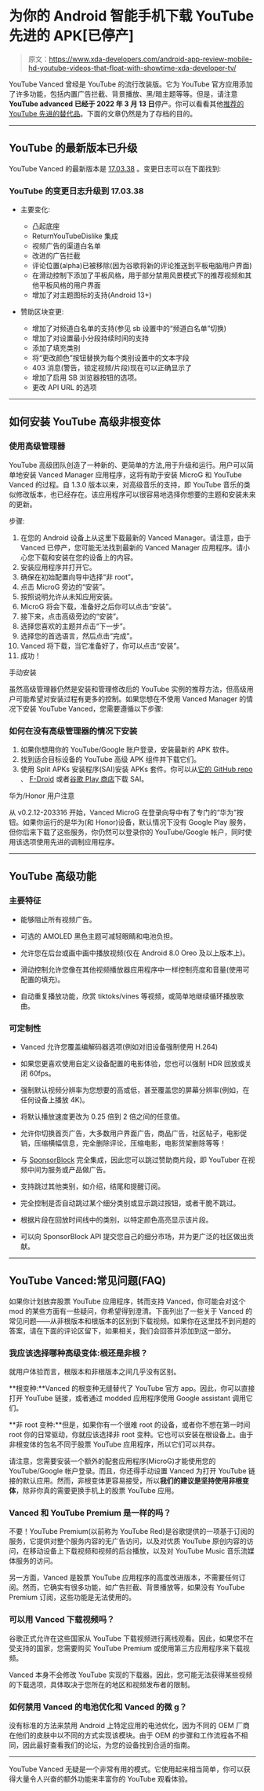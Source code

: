 # 为你的 Android 智能手机下载 YouTube 先进的 APK[已停产]

> 原文：<https://www.xda-developers.com/android-app-review-mobile-hd-youtube-videos-that-float-with-showtime-xda-developer-tv/>

YouTube Vanced 曾经是 YouTube 的流行改装版。它为 YouTube 官方应用添加了许多功能，包括内置广告拦截、背景播放、黑/暗主题等等。但是，请注意**YouTube advanced 已经于 2022 年 3 月 13 日**停产。你可以看看其他[推荐的 YouTube 先进的替代品](https://www.xda-developers.com/best-youtube-vanced-alternatives/)。下面的文章仍然是为了存档的目的。

* * *

## YouTube 的最新版本已升级

YouTube Vanced 的最新版本是 [17.03.38](https://vancedapp.com/changelogs) 。变更日志可以在下面找到:

### YouTube 的变更日志升级到 17.03.38

*   主要变化:
    *   凸起底座
    *   ReturnYouTubeDislike 集成
    *   视频广告的渠道白名单
    *   改进的广告拦截
    *   评论位置(alpha)已被移除(因为谷歌将新的评论推送到平板电脑用户界面)
    *   在滑动控制下添加了平板风格，用于部分禁用风景模式下的推荐视频和其他平板风格的用户界面
    *   增加了对主题图标的支持(Android 13+)

*   赞助区块变更:
    *   增加了对频道白名单的支持(参见 sb 设置中的“频道白名单”切换)
    *   增加了对设置最小分段持续时间的支持
    *   添加了填充类别
    *   将“更改颜色”按钮替换为每个类别设置中的文本字段
    *   403 消息(警告，锁定视频/片段)现在可以正确显示了
    *   增加了启用 SB 浏览器按钮的选项。
    *   更改 API URL 的选项

* * *

## 如何安装 YouTube 高级非根变体

### 使用高级管理器

YouTube 高级团队创造了一种新的、更简单的方法,用于升级和运行。用户可以简单地安装 Vanced Manager 应用程序，这将有助于安装 MicroG 和 YouTube Vanced 的过程。自 1.3.0 版本以来，对高级音乐的支持，即 YouTube 音乐的类似修改版本，也已经存在。该应用程序可以很容易地选择你想要的主题和安装未来的更新。

步骤:

1.  在您的 Android 设备上从这里下载最新的 Vanced Manager。请注意，由于 Vanced 已停产，您可能无法找到最新的 Vanced Manager 应用程序。请小心您下载和安装在您的设备上的内容。
2.  安装应用程序并打开它。
3.  确保在初始配置向导中选择“非 root”。
4.  点击 MicroG 旁边的“安装”。
5.  按照说明允许从未知应用安装。
6.  MicroG 将会下载，准备好之后你可以点击“安装”。
7.  接下来，点击高级旁边的“安装”。
8.  选择您喜欢的主题并点击“下一步”。
9.  选择您的首选语言，然后点击“完成”。
10.  Vanced 将下载，当它准备好了，你可以点击“安装”。
11.  成功！

手动安装

虽然高级管理器仍然是安装和管理修改后的 YouTube 实例的推荐方法，但高级用户可能希望对安装过程有更多的控制。如果您想在不使用 Vanced Manager 的情况下安装 YouTube Vanced，您需要遵循以下步骤:

### 如何在没有高级管理器的情况下安装

1.  如果你想用你的 YouTube/Google 账户登录，安装最新的 APK 软件。
2.  找到适合目标设备的 YouTube 高级 APK 组件并下载它们。
3.  使用 Split APKs 安装程序(SAI)安装 APKs 套件。你可以从[它的 GitHub repo](https://github.com/Aefyr/SAI/releases/latest) 、 [F-Droid](https://f-droid.org/packages/com.aefyr.sai.fdroid/) 或者[谷歌 Play 商店](https://play.google.com/store/apps/details?id=com.aefyr.sai)下载 SAI。

华为/Honor 用户注意

从 v0.2.12-203316 开始，Vanced MicroG 在登录向导中有了专门的“华为”按钮。如果你运行的是华为(和 Honor)设备，默认情况下没有 Google Play 服务，但你后来下载了这些服务，你仍然可以登录你的 YouTube/Google 帐户，同时使用该选项使用先进的调制应用程序。

* * *

## YouTube 高级功能

### 主要特征

*   能够阻止所有视频广告。
*   可选的 AMOLED 黑色主题可减轻眼睛和电池负担。
*   允许您在后台或画中画中播放视频(仅在 Android 8.0 Oreo 及以上版本上)。

*   滑动控制允许您像在其他视频播放器应用程序中一样控制亮度和音量(使用可配置的填充)。
*   自动重复播放功能，欣赏 tiktoks/vines 等视频，或简单地继续循环播放歌曲。

### 可定制性

*   Vanced 允许您覆盖编解码器选项(例如对旧设备强制使用 H.264)
*   如果您更喜欢使用自定义设备配置的电影体验，您也可以强制 HDR 回放或关闭 60fps。
*   强制默认视频分辨率为您想要的高或低，甚至覆盖您的屏幕分辨率(例如，在任何设备上播放 4K)。
*   将默认播放速度更改为 0.25 倍到 2 倍之间的任意值。
*   允许你切换首页广告，大多数用户界面广告，商品广告，社区帖子，电影促销，压缩横幅信息，完全删除评论，压缩电影，电影货架删除等等！

*   与 [SponsorBlock](https://sponsor.ajay.app/) 完全集成，因此您可以跳过赞助商片段，即 YouTuber 在视频中间为服务或产品做广告。

*   支持跳过其他类别，如介绍，结尾和提醒订阅。
*   完全控制是否自动跳过某个细分类别或显示跳过按钮，或者干脆不跳过。
*   根据片段在回放时间线中的类别，以特定颜色高亮显示该片段。
*   可以向 SponsorBlock API 提交您自己的细分市场，并为更广泛的社区做出贡献。

* * *

## YouTube Vanced:常见问题(FAQ)

如果你计划放弃股票 YouTube 应用程序，转而支持 Vanced，你可能会对这个 mod 的某些方面有一些疑问，你希望得到澄清。下面列出了一些关于 Vanced 的常见问题——从非根版本和根版本的区别到下载视频。如果你在这里找不到问题的答案，请在下面的评论区留下，如果相关，我们会回答并添加到这一部分。

### 我应该选择哪种高级变体:根还是非根？

就用户体验而言，根版本和非根版本之间几乎没有区别。

**根变种:**Vanced 的根变种无缝替代了 YouTube 官方 app。因此，你可以直接打开 YouTube 链接，或者通过 modded 应用程序使用 Google assistant 调用它们。

**非 root 变种:**但是，如果你有一个很难 root 的设备，或者你不想在第一时间 root 你的日常驱动，你就应该选择非 root 变种。它也可以安装在根设备上。由于非根变体的包名不同于股票 YouTube 应用程序，所以它们可以共存。

请注意，您需要安装一个额外的配套应用程序(MicroG)才能使用您的 YouTube/Google 帐户登录。而且，你还得手动设置 Vanced 为打开 YouTube 链接的默认应用。然而，非根变体更容易接受，所以**我们的建议是坚持使用非根变体**，除非你真的需要更换手机上的股票 YouTube 应用。

### Vanced 和 YouTube Premium 是一样的吗？

不要！YouTube Premium(以前称为 YouTube Red)是谷歌提供的一项基于订阅的服务，它提供对整个服务内容的无广告访问，以及对优质 YouTube 原创内容的访问，在移动设备上下载视频和视频的后台播放，以及对 YouTube Music 音乐流媒体服务的访问。

另一方面，Vanced 是股票 YouTube 应用程序的高度改进版本，不需要任何订阅。然而，它确实有很多功能，如广告拦截、背景播放等，如果没有 YouTube Premium 订阅，这些功能是无法使用的。

### 可以用 Vanced 下载视频吗？

谷歌正式允许在这些国家从 YouTube 下载视频进行离线观看。因此，如果您不在受支持的国家，您需要购买 YouTube Premium 或使用第三方应用程序来下载视频。

Vanced 本身不会修改 YouTube 实现的下载器。因此，您可能无法获得某些视频的下载选项，具体取决于您所在的地区和视频发布者的限制。

### 如何禁用 Vanced 的电池优化和 Vanced 的微 g？

没有标准的方法来禁用 Android 上特定应用的电池优化，因为不同的 OEM 厂商在他们的皮肤中以不同的方式实现该模块。由于 OEM 的步骤和工作流程各不相同，因此最好查看我们的论坛，为您的设备找到合适的指南。

* * *

YouTube Vanced 无疑是一个非常有用的模式。它使用起来相当简单，你可以获得大量令人兴奋的额外功能来丰富你的 YouTube 观看体验。